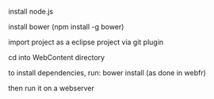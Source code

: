 install node.js

install bower (npm install -g bower)

import project as a eclipse project via git plugin

cd into WebContent directory

to install dependencies, run: bower install
(as done in webfr)

then run it on a webserver
